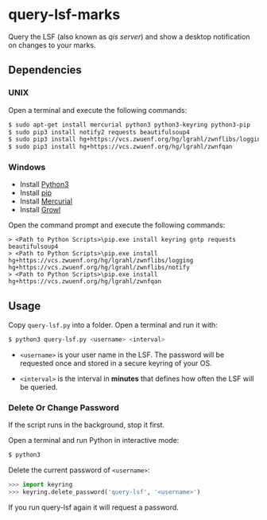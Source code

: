 # query-lsf-marks

Query the LSF (also known as *qis server*) and show a desktop
notification on changes to your marks.

## Dependencies

### UNIX

Open a terminal and execute the following commands:

```bash
$ sudo apt-get install mercurial python3 python3-keyring python3-pip
$ sudo pip3 install notify2 requests beautifulsoup4
$ sudo pip3 install hg+https://vcs.zwuenf.org/hg/lgrahl/zwnflibs/logging hg+https://vcs.zwuenf.org/hg/lgrahl/zwnflibs/notify
$ sudo pip3 install hg+https://vcs.zwuenf.org/hg/lgrahl/zwnfqan
```

### Windows

* Install [Python3](https://www.python.org/downloads/)
* Install [pip](https://pip.pypa.io/en/latest/installing.html)
* Install [Mercurial](http://mercurial.selenic.com)
* Install [Growl](http://www.growlforwindows.com)

Open the command prompt and execute the following commands:

```
> <Path to Python Scripts>\pip.exe install keyring gntp requests beautifulsoup4
> <Path to Python Scripts>\pip.exe install hg+https://vcs.zwuenf.org/hg/lgrahl/zwnflibs/logging hg+https://vcs.zwuenf.org/hg/lgrahl/zwnflibs/notify
> <Path to Python Scripts>\pip.exe install hg+https://vcs.zwuenf.org/hg/lgrahl/zwnfqan
```

## Usage

Copy `query-lsf.py` into a folder.
Open a terminal and run it with:

```bash
$ python3 query-lsf.py <username> <interval>
```

* `<username>` is your user name in the LSF. The password will be requested once and
  stored in a secure keyring of your OS.

* `<interval>` is the interval in **minutes** that defines how often the LSF will be
  queried.

### Delete Or Change Password

If the script runs in the background, stop it first.

Open a terminal and run Python in interactive mode:

```bash
$ python3
```

Delete the current password of `<username>`:

```python
>>> import keyring
>>> keyring.delete_password('query-lsf', '<username>')
```

If you run query-lsf again it will request a password.
